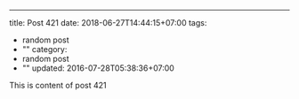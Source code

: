 ---
title: Post 421
date: 2018-06-27T14:44:15+07:00
tags:
  - random post
  - ""
category:
  - random post
  - ""
updated: 2016-07-28T05:38:36+07:00

This is content of post 421